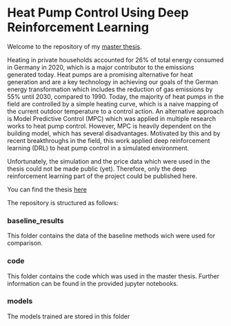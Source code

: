 # Heat Pump Control Using Deep Reinforcement Learning

Welcome to the repository of my [master thesis](https://fbmn.h-da.de/fileadmin/Dokumente/Studium/DS/Masterarbeit_tobias_rohrer.pdf). 

Heating in private households accounted for 26% of total energy
consumed in Germany in 2020, which is a major contributor to the
emissions generated today. Heat pumps are a promising alternative
for heat generation and are a key technology in achieving our goals
of the German energy transformation which includes the reduction of
gas emissions by 55% until 2030, compared to 1990. Today, the
majority of heat pumps in the field are controlled by a simple heating
curve, which is a naive mapping of the current outdoor temperature
to a control action. An alternative approach is Model Predictive
Control (MPC) which was applied in multiple research works to heat
pump control. However, MPC is heavily dependent on the building
model, which has several disadvantages. Motivated by this and by
recent breakthroughs in the field, this work applied deep reinforcement
learning (DRL) to heat pump control in a simulated environment.

Unfortunately, the simulation and the price data which were used in the thesis could not be made public (yet). Therefore, only the deep reinforcement learning part of the project could be published here.

You can find the thesis [here](https://fbmn.h-da.de/fileadmin/Dokumente/Studium/DS/Masterarbeit_tobias_rohrer.pdf)

The repository is structured as follows:

### baseline_results

This folder contains the data of the baseline methods wich were used for comparison.

### code

This folder contains the code which was used in the master thesis. Further information can be found in the provided jupyter notebooks.

### models 

The models trained are stored in this folder